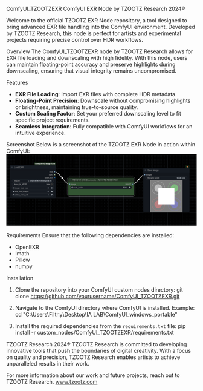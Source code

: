 ComfyUI_TZOOTZEXR
ComfyUI EXR Node by TZOOTZ Research 2024®

Welcome to the official TZOOTZ EXR Node repository, a tool designed to bring advanced EXR file handling into the ComfyUI environment. Developed by TZOOTZ Research, this node is perfect for artists and experimental projects requiring precise control over HDR workflows.

Overview
The ComfyUI_TZOOTZEXR node by TZOOTZ Research allows for EXR file loading and downscaling with high fidelity. With this node, users can maintain floating-point accuracy and preserve highlights during downscaling, ensuring that visual integrity remains uncompromised.

Features
- **EXR File Loading**: Import EXR files with complete HDR metadata.
- **Floating-Point Precision**: Downscale without compromising highlights or brightness, maintaining true-to-source quality.
- **Custom Scaling Factor**: Set your preferred downscaling level to fit specific project requirements.
- **Seamless Integration**: Fully compatible with ComfyUI workflows for an intuitive experience.

Screenshot
Below is a screenshot of the TZOOTZ EXR Node in action within ComfyUI:
![TZOOTZ EXR Node in ComfyUI](images/121.png)

Requirements
Ensure that the following dependencies are installed:
- OpenEXR
- Imath
- Pillow
- numpy

Installation

1. Clone the repository into your ComfyUI custom nodes directory:
   git clone https://github.com/yourusername/ComfyUI_TZOOTZEXR.git

2. Navigate to the ComfyUI directory where ComfyUI is installed. Example:
   cd "C:\Users\Filthy\Desktop\IA LAB\ComfyUI_windows_portable"

3. Install the required dependencies from the `requirements.txt` file:
   pip install -r custom_nodes/ComfyUI_TZOOTZEXR/requirements.txt
   
TZOOTZ Research 2024® TZOOTZ Research is committed to developing innovative tools that push the boundaries of digital creativity. With a focus on quality and precision, TZOOTZ Research enables artists to achieve unparalleled results in their work.

For more information about our work and future projects, reach out to TZOOTZ Research.  www.tzootz.com
